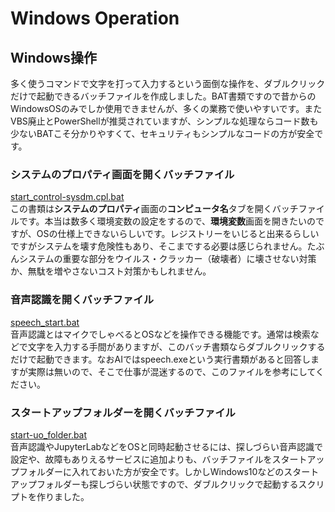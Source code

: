 # Windows Operation
## Windows操作
多く使うコマンドで文字を打って入力するという面倒な操作を、ダブルクリックだけで起動できるバッチファイルを作成しました。BAT書類ですので昔からのWindowsOSのみでしか使用できませんが、多くの業務で使いやすいです。またVBS廃止とPowerShellが推奨されていますが、シンプルな処理ならコード数も少ないBATこそ分かりやすくて、セキュリティもシンプルなコードの方が安全です。
### システムのプロパティ画面を開くバッチファイル
[start_control-sysdm.cpl.bat](start_control-sysdm.cpl.bat)    
この書類は<b>システムのプロパティ</b>画面の<b>コンピュータ名</b>タブを開くバッチファイルです。本当は数多く環境変数の設定をするので、<b>環境変数</b>画面を開きたいのですが、OSの仕様上できないらしいです。レジストリーをいじると出来るらしいですがシステムを壊す危険性もあり、そこまでする必要は感じられません。たぶんシステムの重要な部分をウイルス・クラッカー（破壊者）に壊させない対策か、無駄を増やさないコスト対策かもしれません。
### 音声認識を開くバッチファイル
[speech_start.bat](speech_start.bat)   
音声認識とはマイクでしゃべるとOSなどを操作できる機能です。通常は検索などで文字を入力する手間がありますが、このバッチ書類ならダブルクリックするだけで起動できます。なおAIではspeech.exeという実行書類があると回答しますが実際は無いので、そこで仕事が混迷するので、このファイルを参考にしてください。
### スタートアップフォルダーを開くバッチファイル
[start-uo_folder.bat](start-uo_folder.bat)  
音声認識やJupyterLabなどをOSと同時起動させるには、探しづらい音声認識で設定や、故障もありえるサービスに追加よりも、バッチファイルをスタートアップフォルダーに入れておいた方が安全です。しかしWindows10などのスタートアップフォルダーも探しづらい状態ですので、ダブルクリックで起動するスクリプトを作りました。

